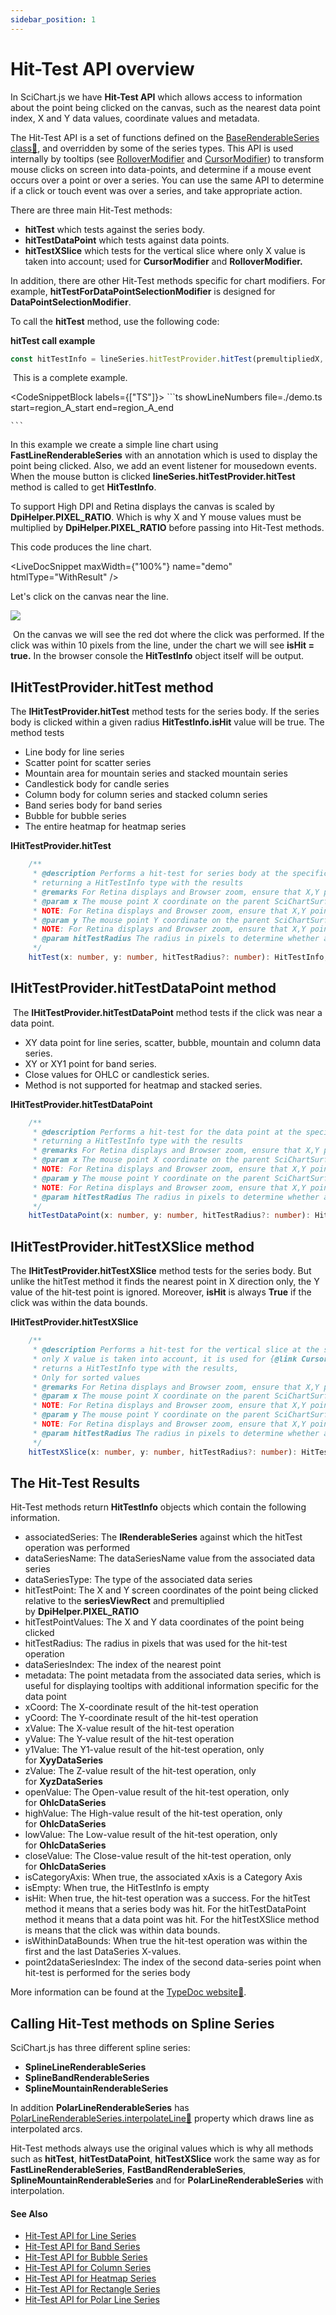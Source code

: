 ```yaml
---
sidebar_position: 1
---
```


# Hit-Test API overview

In SciChart.js we have **Hit-Test API** which allows access to information about the point being clicked on the canvas, such as the nearest data point index, X and Y data values, coordinate values and metadata.

The Hit-Test API is a set of functions defined on the [BaseRenderableSeries class:blue_book:](https://www.scichart.com/documentation/js/current/typedoc/classes/baserenderableseries.html), and overridden by some of the series types. This API is used internally by tooltips (see [RolloverModifier](/docs/2d-charts/chart-modifier-api/rollover-modifier) and [CursorModifier](/docs/2d-charts/chart-modifier-api/cursor-modifier/cursor-modifier-overview)) to transform mouse clicks on screen into data-points, and determine if a mouse event occurs over a point or over a series. You can use the same API to determine if a click or touch event was over a series, and take appropriate action.

There are three main Hit-Test methods:

*   **hitTest** which tests against the series body.
*   **hitTestDataPoint** which tests against data points.
*   **hitTestXSlice** which tests for the vertical slice where only X value is taken into account; used for **CursorModifier** and **RolloverModifier.**

In addition, there are other Hit-Test methods specific for chart modifiers. For example, **hitTestForDataPointSelectionModifier** is designed for **DataPointSelectionModifier**.

To call the **hitTest** method, use the following code:

**hitTest call example**

```ts
const hitTestInfo = lineSeries.hitTestProvider.hitTest(premultipliedX, premultipliedY, HIT_TEST_RADIUS);
```

 This is a complete example.

<CodeSnippetBlock labels={["TS"]}>
    ```ts showLineNumbers file=./demo.ts start=region_A_start end=region_A_end

    ```

</CodeSnippetBlock>


In this example we create a simple line chart using **FastLineRenderableSeries** with an annotation which is used to display the point being clicked. Also, we add an event listener for mousedown events. When the mouse button is clicked **lineSeries.hitTestProvider.hitTest** method is called to get **HitTestInfo**.

To support High DPI and Retina displays the canvas is scaled by **DpiHelper.PIXEL\_RATIO**. Which is why X and Y mouse values must be multiplied by **DpiHelper.PIXEL\_RATIO** before passing into Hit-Test methods.

This code produces the line chart.

<LiveDocSnippet maxWidth={"100%"} name="demo" htmlType="WithResult" />

Let's click on the canvas near the line.

![](img/1.jpg)

 On the canvas we will see the red dot where the click was performed. If the click was within 10 pixels from the line, under the chart we will see **isHit = true.** In the browser console the **HitTestInfo** object itself will be output.

IHitTestProvider.hitTest method
-------------------------------

The **IHitTestProvider.hitTest** method tests for the series body. If the series body is clicked within a given radius **HitTestInfo.isHit** value will be true. The method tests

*   Line body for line series
*   Scatter point for scatter series
*   Mountain area for mountain series and stacked mountain series
*   Candlestick body for candle series
*   Column body for column series and stacked column series
*   Band series body for band series
*   Bubble for bubble series
*   The entire heatmap for heatmap series

**IHitTestProvider.hitTest**

```ts
    /**
     * @description Performs a hit-test for series body at the specific mouse point (X,Y coordinate on the parent SciChartSurface),
     * returning a HitTestInfo type with the results
     * @remarks For Retina displays and Browser zoom, ensure that X,Y points are scaled by {@link DpiHelper.PIXEL_RATIO}
     * @param x The mouse point X coordinate on the parent SciChartSurface.
     * NOTE: For Retina displays and Browser zoom, ensure that X,Y points are scaled by {@link DpiHelper.PIXEL_RATIO}
     * @param y The mouse point Y coordinate on the parent SciChartSurface.
     * NOTE: For Retina displays and Browser zoom, ensure that X,Y points are scaled by {@link DpiHelper.PIXEL_RATIO}
     * @param hitTestRadius The radius in pixels to determine whether a mouse is over a data-point
     */
    hitTest(x: number, y: number, hitTestRadius?: number): HitTestInfo;
```

IHitTestProvider.hitTestDataPoint method
----------------------------------------

 The **IHitTestProvider.hitTestDataPoint** method tests if the click was near a data point.

*   XY data point for line series, scatter, bubble, mountain and column data series.
*   XY or XY1 point for band series.
*   Close values for OHLC or candlestick series.
*   Method is not supported for heatmap and stacked series.

**IHitTestProvider.hitTestDataPoint**

```ts
    /**
     * @description Performs a hit-test for the data point at the specific mouse point (X,Y coordinate on the parent SciChartSurface),
     * returning a HitTestInfo type with the results
     * @remarks For Retina displays and Browser zoom, ensure that X,Y points are scaled by {@link DpiHelper.PIXEL_RATIO}
     * @param x The mouse point X coordinate on the parent SciChartSurface.
     * NOTE: For Retina displays and Browser zoom, ensure that X,Y points are scaled by {@link DpiHelper.PIXEL_RATIO}
     * @param y The mouse point Y coordinate on the parent SciChartSurface.
     * NOTE: For Retina displays and Browser zoom, ensure that X,Y points are scaled by {@link DpiHelper.PIXEL_RATIO}
     * @param hitTestRadius The radius in pixels to determine whether a mouse is over a data-point
     */
    hitTestDataPoint(x: number, y: number, hitTestRadius?: number): HitTestInfo;
```

IHitTestProvider.hitTestXSlice method
-------------------------------------

The **IHitTestProvider.hitTestXSlice** method tests for the series body. But unlike the hitTest method it finds the nearest point in X direction only, the Y value of the hit-test point is ignored. Moreover, **isHit** is always **True** if the click was within the data bounds.

**IHitTestProvider.hitTestXSlice**

```ts
    /**
     * @description Performs a hit-test for the vertical slice at the specific mouse point (X,Y coordinate on the parent SciChartSurface),
     * only X value is taken into account, it is used for {@link CursorModifier} and {@link RolloverModifier},
     * returns a HitTestInfo type with the results,
     * Only for sorted values
     * @remarks For Retina displays and Browser zoom, ensure that X,Y points are scaled by {@link DpiHelper.PIXEL_RATIO}
     * @param x The mouse point X coordinate on the parent SciChartSurface.
     * NOTE: For Retina displays and Browser zoom, ensure that X,Y points are scaled by {@link DpiHelper.PIXEL_RATIO}
     * @param y The mouse point Y coordinate on the parent SciChartSurface.
     * NOTE: For Retina displays and Browser zoom, ensure that X,Y points are scaled by {@link DpiHelper.PIXEL_RATIO}
     * @param hitTestRadius The radius in pixels to determine whether a mouse is over a data-point
     */
    hitTestXSlice(x: number, y: number, hitTestRadius?: number): HitTestInfo;
```

The Hit-Test Results
--------------------

Hit-Test methods return **HitTestInfo** objects which contain the following information.

*   associatedSeries: The **IRenderableSeries** against which the hitTest operation was performed
*   dataSeriesName: The dataSeriesName value from the associated data series
*   dataSeriesType: The type of the associated data series
*   hitTestPoint: The X and Y screen coordinates of the point being clicked relative to the **seriesViewRect** and premultiplied by **DpiHelper.PIXEL_RATIO**
*   hitTestPointValues: The X and Y data coordinates of the point being clicked
*   hitTestRadius: The radius in pixels that was used for the hit-test operation
*   dataSeriesIndex: The index of the nearest point
*   metadata: The point metadata from the associated data series, which is useful for displaying tooltips with additional information specific for the data point
*   xCoord: The X-coordinate result of the hit-test operation
*   yCoord: The Y-coordinate result of the hit-test operation
*   xValue: The X-value result of the hit-test operation
*   yValue: The Y-value result of the hit-test operation
*   y1Value: The Y1-value result of the hit-test operation, only for **XyyDataSeries**
*   zValue: The Z-value result of the hit-test operation, only for **XyzDataSeries**
*   openValue: The Open-value result of the hit-test operation, only for **OhlcDataSeries**
*   highValue: The High-value result of the hit-test operation, only for **OhlcDataSeries**
*   lowValue: The Low-value result of the hit-test operation, only for **OhlcDataSeries**
*   closeValue: The Close-value result of the hit-test operation, only for **OhlcDataSeries**
*   isCategoryAxis: When true, the associated xAxis is a Category Axis
*   isEmpty: When true, the HitTestInfo is empty
*   isHit: When true, the hit-test operation was a success. For the hitTest method it means that a series body was hit. For the hitTestDataPoint method it means that a data point was hit. For the hitTestXSlice method is means that the click was within data bounds.
*   isWithinDataBounds: When true the hit-test operation was within the first and the last DataSeries X-values.
*   point2dataSeriesIndex: The index of the second data-series point when hit-test is performed for the series body

More information can be found at the [TypeDoc website:blue_book:](https://www.scichart.com/documentation/js/v4/typedoc/index.html).

Calling Hit-Test methods on Spline Series
-----------------------------------------

SciChart.js has three different spline series:

*   **SplineLineRenderableSeries**
*   **SplineBandRenderableSeries**
*   **SplineMountainRenderableSeries**

In addition **PolarLineRenderableSeries** has [PolarLineRenderableSeries.interpolateLine:blue_book:](https://www.scichart.com/documentation/js/v4/typedoc/classes/polarlinerenderableseries.html#interpolateline) property which draws line as interpolated arcs.
    

Hit-Test methods always use the original values which is why all methods such as **hitTest**, **hitTestDataPoint**, **hitTestXSlice** work the same way as for **FastLineRenderableSeries**, **FastBandRenderableSeries**, **SplineMountainRenderableSeries** and for **PolarLineRenderableSeries** with interpolation.

#### See Also

* [Hit-Test API for Line Series](/docs/2d-charts/chart-types/hit-test-api/fast-line-renderable-series)
* [Hit-Test API for Band Series](/docs/2d-charts/chart-types/hit-test-api/fast-band-renderable-series)
* [Hit-Test API for Bubble Series](/docs/2d-charts/chart-types/hit-test-api/fast-bubble-renderable-series)
* [Hit-Test API for Column Series](/docs/2d-charts/chart-types/hit-test-api/fast-column-renderable-series)
* [Hit-Test API for Heatmap Series](/docs/2d-charts/chart-types/hit-test-api/uniform-heatmap-renderable-series)
* [Hit-Test API for Rectangle Series](/docs/2d-charts/chart-types/hit-test-api/fast-rectangle-renderable-series)
* [Hit-Test API for Polar Line Series](/docs/2d-charts/chart-types/hit-test-api/polar-line-renderable-series)

